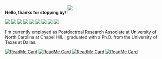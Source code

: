 **Hello, thanks for stopping by**! <img src="https://raw.githubusercontent.com/MartinHeinz/MartinHeinz/master/wave.gif" width="30px">

![](https://img.shields.io/badge/Language-Python-informational?style=flat&logo=Python&color=2bbc8a)
![](https://img.shields.io/badge/Language-MATLAB-informational?style=flat&logo=MATLAB&color=f03c15)
![](https://img.shields.io/badge/Tools-TensorFlow-informational?style=flat&logo=TensorFlow&color=2bbc8a)
![](https://img.shields.io/badge/Tools-Keras-informational?style=flat&logo=keras&color=f03c15)
![](https://img.shields.io/badge/Tools-SKLearn-informational?style=flat&logo=scikitlearn&color=2bbc8a)
![](https://img.shields.io/badge/Tools-OpenCV-informational?style=flat&logo=opencv&color=2bbc8a)
![](https://img.shields.io/badge/Tools-Numpy-informational?style=flat&logo=numpy&color=2bbc8a)
![](https://img.shields.io/badge/Tools-Tkinter-informational?style=flat&logo=Python&color=f03c15)
![](https://img.shields.io/badge/Tools-PyTorch-informational?style=flat&logo=pytorch&color=2bbc8a)


I'm currently employed as Postdoctroal Research Associate at University of North Carolina at Chapel Hill. I graduated with a Ph.D. from the University of Texas at Dallas.


[![ReadMe Card](https://github-readme-stats.vercel.app/api/pin/?username=ArianAzg&repo=Automatic-Venous-Gas-Emboli-Classification-in-Audio-Doppler-Ultrasound-with-Deep-Neural-Networks&show_icons=true&theme=gotham)](https://github.com/ArianAzg/Automatic-Venous-Gas-Emboli-Classification-in-Audio-Doppler-Ultrasound-with-Deep-Neural-Networks)
[![ReadMe Card](https://github-readme-stats.vercel.app/api/pin/?username=ArianAzg&repo=Application-of-Fractional-Calculus-in-Multispectral-Image-Fusion&show_icons=true&theme=gotham)](https://github.com/ArianAzg/Application-of-Fractional-Calculus-in-Multispectral-Image-Fusion)
[![ReadMe Card](https://github-readme-stats.vercel.app/api/pin/?username=ArianAzg&repo=Image-Fusion-with-PSO-Algorithm&show_icons=true&theme=gotham)](https://github.com/ArianAzg/Image-Fusion-with-PSO-Algorithm)
[![ReadMe Card](https://github-readme-stats.vercel.app/api/pin/?username=HafezEM&repo=Pansharpening-ConvolutionalAutoEncoder&show_icons=true&theme=gotham)](https://github.com/HafezEM/Pansharpening-ConvolutionalAutoEncoder)

<!--
**ArianAzg/ArianAzg** is a ✨ _special_ ✨ repository because its `README.md` (this file) appears on your GitHub profile.

Here are some ideas to get you started:

- 🔭 I’m currently working on ...
- 🌱 I’m currently learning ...
- 👯 I’m looking to collaborate on ...
- 🤔 I’m looking for help with ...
- 💬 Ask me about ...
- 📫 How to reach me: ...
- 😄 Pronouns: ...
- ⚡ Fun fact: ...
-->
